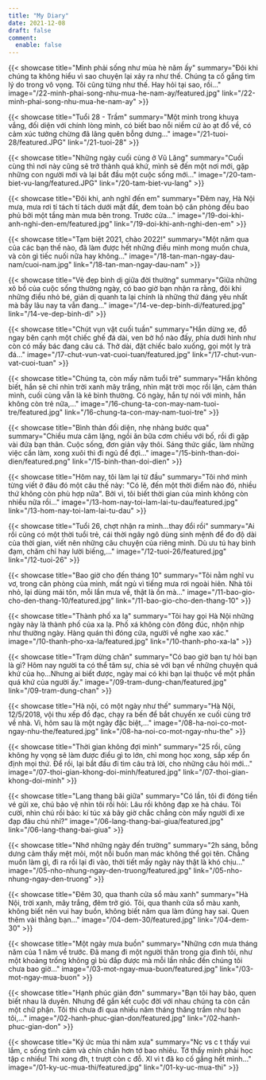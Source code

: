 ```yaml
---
title: "My Diary"
date: 2021-12-08
draft: false
comment:
  enable: false
---
```


{{< showcase title="Mình phải sống như mùa hè năm ấy" summary="Đôi khi chúng ta không hiểu vì sao chuyện lại xảy ra như thế. Chúng ta cố gắng tìm lý do trong vô vọng. Tôi cũng từng như thế. Hay hỏi tại sao, rồi..." image="/22-minh-phai-song-nhu-mua-he-nam-ay/featured.jpg" link="/22-minh-phai-song-nhu-mua-he-nam-ay" >}}

{{< showcase title="Tuổi 28 - Trầm" summary="Một mình trong khuya vắng, đối diện với chính lòng mình, có biết bao nỗi niềm cứ ào ạt đổ về, có cảm xúc tưởng chừng đã lãng quên bỗng dưng..." image="/21-tuoi-28/featured.JPG" link="/21-tuoi-28" >}}

{{< showcase title="Những ngày cuối cùng ở Vũ Lăng" summary="Cuối cùng thì nơi này cũng sẽ trở thành quá khứ, mình sẽ đến một nơi mới, gặp những con người mới và lại bắt đầu một cuộc sống mới..." image="/20-tam-biet-vu-lang/featured.JPG" link="/20-tam-biet-vu-lang" >}}

{{< showcase title="Đôi khi, anh nghĩ đến em" summary="Đêm nay, Hà Nội mưa, mưa rơi tí tách tí tách dưới mặt đất, đem toàn bộ căn phòng đều bao phủ bởi một tầng màn mưa bên trong. Trước cửa..." image="/19-doi-khi-anh-nghi-den-em/featured.jpg" link="/19-doi-khi-anh-nghi-den-em" >}}

{{< showcase title="Tạm biệt 2021, chào 2022!" summary="Một năm qua của các bạn thế nào, đã làm được hết những điều mình mong muốn chưa, và còn gì tiếc nuối nữa hay không..." image="/18-tan-man-ngay-dau-nam/cuoi-nam.jpg" link="/18-tan-man-ngay-dau-nam" >}}

{{< showcase title="Vẻ đẹp bình dị giữa đời thường" summary="Giữa những xô bồ của cuộc sống thường ngày, có bao giờ bạn nhận ra rằng, đôi khi những điều nhỏ bé, giản dị quanh ta lại chính là những thứ đáng yêu nhất mà bấy lâu nay ta vẫn đang..." image="/14-ve-dep-binh-di/featured.jpg" link="/14-ve-dep-binh-di" >}}

{{< showcase title="Chút vụn vặt cuối tuần" summary="Hắn dừng xe, đỗ ngay bên cạnh một chiếc ghế đá dài, ven bờ hồ nào đấy, phía dưới hình như còn có mấy bác đang câu cá. Thở dài, đặt chiếc balo xuống, gọi một ly trà đá..." image="/17-chut-vun-vat-cuoi-tuan/featured.jpg" link="/17-chut-vun-vat-cuoi-tuan" >}}

{{< showcase title="Chúng ta, còn mấy năm tuổi trẻ" summary="Hắn không biết, hắn sẽ chỉ nhìn trời xanh mây trắng, nhìn mặt trời mọc rồi lặn, cảm thán mình, cuối cùng vẫn là kẻ bình thường. Có ngày, hắn tự nói với mình, hắn không còn trẻ nữa,..." image="/16-chung-ta-con-may-nam-tuoi-tre/featured.jpg" link="/16-chung-ta-con-may-nam-tuoi-tre" >}}

{{< showcase title="Bình thản đối diện, nhẹ nhàng bước qua" summary="Chiều mưa câm lặng, ngồi ăn bữa cơm chiều với bố, rồi đi gặp vài đứa bạn thân. Cuộc sống, đơn giản vậy thôi. Sáng thức giấc, làm những việc cần làm, xong xuôi thì đi ngủ để đợi..." image="/15-binh-than-doi-dien/featured.png" link="/15-binh-than-doi-dien" >}}

{{< showcase title="Hôm nay, tôi làm lại từ đầu" summary="Tôi nhớ mình từng viết ở đâu đó một câu thế này: \"Có lẽ, đến một thời điểm nào đó, nhiều thứ không còn phù hợp nữa\". Bởi vì, tôi biết thời gian của mình không còn nhiều nữa rồi..." image="/13-hom-nay-toi-lam-lai-tu-dau/featured.jpg" link="/13-hom-nay-toi-lam-lai-tu-dau" >}}

{{< showcase title="Tuổi 26, chợt nhận ra mình...thay đổi rồi" summary="Ai rồi cũng có một thời tuổi trẻ, cái thời ngây ngô dùng sinh mệnh để đo độ dài của thời gian, viết nên những câu chuyện của riêng mình. Dù ưu tú hay bình đạm, chăm chỉ hay lười biếng,..." image="/12-tuoi-26/featured.jpg" link="/12-tuoi-26" >}}

{{< showcase title="Bao giờ cho đến tháng 10" summary="Tôi nằm nghĩ vu vơ, trong căn phòng của mình, mất ngủ vì tiếng mưa rơi ngoài hiên. Nhà tôi nhỏ, lại dùng mái tôn, mỗi lần mưa về, thật là ồn mà..." image="/11-bao-gio-cho-den-thang-10/featured.jpg" link="/11-bao-gio-cho-den-thang-10" >}}

{{< showcase title="Thành phố xa lạ" summary="Tôi hay gọi Hà Nội những ngày này là thành phố của xa lạ. Phố xá không còn đông đúc, nhộn nhịp như thường ngày. Hàng quán thì đóng cửa, người về nghe xao xác." image="/10-thanh-pho-xa-la/featured.jpg" link="/10-thanh-pho-xa-la" >}}

{{< showcase title="Trạm dừng chân" summary="Có bao giờ bạn tự hỏi bạn là gì? Hôm nay người ta có thể tâm sự, chia sẻ với bạn về những chuyện quá khứ của họ...Nhưng ai biết được, ngày mai có khi bạn lại thuộc về một phần quá khứ của người ấy." image="/09-tram-dung-chan/featured.jpg" link="/09-tram-dung-chan" >}}

{{< showcase title="Hà nội, có một ngày như thế" summary="Hà Nội, 12/5/2018, vội thu xếp đồ đạc, chạy ra bến để bắt chuyến xe cuối cùng trở về nhà. Vì, hôm sau là một ngày đặc biệt,..." image="/08-ha-noi-co-mot-ngay-nhu-the/featured.jpg" link="/08-ha-noi-co-mot-ngay-nhu-the" >}}

{{< showcase title="Thời gian không đợi mình" summary="25 rồi, cũng không hy vọng sẽ làm được điều gì to lớn, chỉ mong học xong, sắp xếp ổn định mọi thứ. Để rồi, lại bắt đầu đi tìm câu trả lời, cho những câu hỏi mới..." image="/07-thoi-gian-khong-doi-minh/featured.jpg" link="/07-thoi-gian-khong-doi-minh" >}}

{{< showcase title="Lang thang bãi giữa" summary="Có lần, tôi đi đóng tiền vé gửi xe, chú bảo vệ nhìn tôi rồi hỏi: Lâu rồi không đạp xe hả cháu. Tôi cười, nhìn chú rồi bảo: kí túc xá bây giờ chắc chẳng còn mấy người đi xe đạp đâu chú nhỉ?" image="/06-lang-thang-bai-giua/featured.jpg" link="/06-lang-thang-bai-giua" >}}

{{< showcase title="Nhớ những ngày đến trường" summary="2h sáng, bỗng dưng cảm thấy mệt mỏi, một nỗi buồn man mác không thể gọi tên. Chẳng muốn làm gì, đi ra rồi lại đi vào, thời tiết mấy ngày này thật là khó chịu..." image="/05-nho-nhung-ngay-den-truong/featured.jpg" link="/05-nho-nhung-ngay-den-truong" >}}

{{< showcase title="Đêm 30, qua thanh cửa sổ màu xanh" summary="Hà Nội, trời xanh, mây trắng, đêm trở gió. Tôi, qua thanh cửa sổ màu xanh, không biết nên vui hay buồn, không biết năm qua làm đúng hay sai. Quen thêm vài thằng bạn..." image="/04-dem-30/featured.jpg" link="/04-dem-30" >}}

{{< showcase title="Một ngày mưa buồn" summary="Những cơn mưa tháng năm của 1 năm về trước. Đã mang đi một người thân trong gia đình tôi, như một khoảng trống không gì bù đắp được mà mỗi lần nhắc đến chúng tôi chưa bao giờ..." image="/03-mot-ngay-mua-buon/featured.jpg" link="/03-mot-ngay-mua-buon" >}}

{{< showcase title="Hạnh phúc giản đơn" summary="Bạn tôi hay bảo, quen biết nhau là duyên. Nhưng để gắn kết cuộc đời với nhau chúng ta còn cần một chữ phận. Tôi thì chưa đi qua nhiều năm tháng thăng trầm như bạn tôi,..." image="/02-hanh-phuc-gian-don/featured.jpg" link="/02-hanh-phuc-gian-don" >}}

{{< showcase title="Ký ức mùa thi năm xưa" summary="Nc vs c t thấy vui lắm, c sống tình cảm và chín chắn hơn tớ bao nhiêu. Tớ thấy mình phải học tập c nhiều! Thi xong đh, t trượt còn c đỗ. Xl vì t đã ko cố gắng hết mình..." image="/01-ky-uc-mua-thi/featured.jpg" link="/01-ky-uc-mua-thi" >}}
